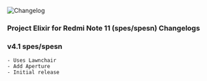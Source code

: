 ![Changelog](https://i.imgur.com/MsgqFFz.png)

### Project Elixir for Redmi Note 11 (spes/spesn) Changelogs

### v4.1 spes/spesn

```
- Uses Lawnchair
- Add Aperture
- Initial release
```
